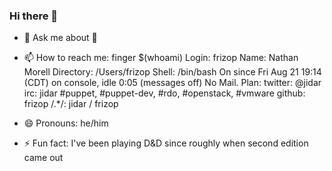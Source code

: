 ### Hi there 👋

- 💬 Ask me about 👋
- 📫 How to reach me: finger $(whoami) 
    Login: frizop         			Name: Nathan Morell
    Directory: /Users/frizop            	Shell: /bin/bash
    On since Fri Aug 21 19:14 (CDT) on console, idle 0:05 (messages off)
    No Mail.
    Plan:
      twitter:  @jidar
      irc:      jidar #puppet, #puppet-dev, #rdo, #openstack, #vmware
      github:   frizop
      /.*/:     jidar / frizop

- 😄 Pronouns: he/him
- ⚡ Fun fact: I've been playing D&D since roughly when second edition came out
